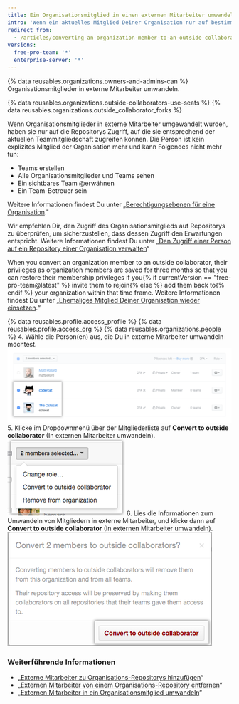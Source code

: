 ```yaml
---
title: Ein Organisationsmitglied in einen externen Mitarbeiter umwandeln
intro: 'Wenn ein aktuelles Mitglied Deiner Organisation nur auf bestimmte Repositorys zugreifen muss, z. B. im Falle von Beratern oder temporären Mitarbeitern, kannst Du ihn in einen *externen Mitarbeiter* umwandeln.'
redirect_from:
  - /articles/converting-an-organization-member-to-an-outside-collaborator
versions:
  free-pro-team: '*'
  enterprise-server: '*'
---
```


{% data reusables.organizations.owners-and-admins-can %} Organisationsmitglieder in externe Mitarbeiter umwandeln.

{% data reusables.organizations.outside-collaborators-use-seats %} {% data reusables.organizations.outside_collaborator_forks %}

Wenn Organisationsmitglieder in externe Mitarbeiter umgewandelt wurden, haben sie nur auf die Repositorys Zugriff, auf die sie entsprechend der aktuellen Teammitgliedschaft zugreifen können. Die Person ist kein explizites Mitglied der Organisation mehr und kann Folgendes nicht mehr tun:

- Teams erstellen
- Alle Organisationsmitglieder und Teams sehen
- Ein sichtbares Team @erwähnen
- Ein Team-Betreuer sein

Weitere Informationen findest Du unter „[Berechtigungsebenen für eine Organisation](/github/setting-up-and-managing-organizations-and-teams/permission-levels-for-an-organization)."

Wir empfehlen Dir, den Zugriff des Organisationsmitglieds auf Repositorys zu überprüfen, um sicherzustellen, dass dessen Zugriff den Erwartungen entspricht. Weitere Informationen findest Du unter „[Den Zugriff einer Person auf ein Repository einer Organisation verwalten](/articles/managing-an-individual-s-access-to-an-organization-repository)“

When you convert an organization member to an outside collaborator, their privileges as organization members are saved for three months so that you can restore their membership privileges if you{% if currentVersion == "free-pro-team@latest" %} invite them to rejoin{% else %} add them back to{% endif %} your organization within that time frame. Weitere Informationen findest Du unter „[Ehemaliges Mitglied Deiner Organisation wieder einsetzen](/articles/reinstating-a-former-member-of-your-organization).“

{% data reusables.profile.access_profile %}
{% data reusables.profile.access_org %}
{% data reusables.organizations.people %}
4. Wähle die Person(en) aus, die Du in externe Mitarbeiter umwandeln möchtest. ![Liste der Mitglieder mit zwei ausgewählten Mitgliedern](/assets/images/help/teams/list-of-members-selected-bulk.png)
5. Klicke im Dropdownmenü über der Mitgliederliste auf **Convert to outside collaborator** (In externen Mitarbeiter umwandeln). ![Dropdownmenü mit der Option, Mitglieder in externe Mitarbeiter umzuwandeln](/assets/images/help/teams/user-bulk-management-options.png)
6. Lies die Informationen zum Umwandeln von Mitgliedern in externe Mitarbeiter, und klicke dann auf **Convert to outside collaborator** (In externen Mitarbeiter umwandeln). ![Informationen zu Berechtigungen für externe Mitarbeiter und Schaltfläche „Convert to outside collaborator“ (In externen Mitarbeiter umwandeln)](/assets/images/help/teams/confirm-outside-collaborator-bulk.png)

### Weiterführende Informationen

- „[Externe Mitarbeiter zu Organisations-Repositorys hinzufügen](/articles/adding-outside-collaborators-to-repositories-in-your-organization)“
- „[Externen Mitarbeiter von einem Organisations-Repository entfernen](/articles/removing-an-outside-collaborator-from-an-organization-repository)“
- „[Externen Mitarbeiter in ein Organisationsmitglied umwandeln](/articles/converting-an-outside-collaborator-to-an-organization-member)“

